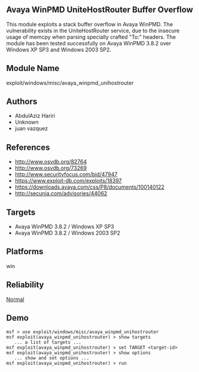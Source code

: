 ## Avaya WinPMD UniteHostRouter Buffer Overflow

This module exploits a stack buffer overflow in Avaya 
WinPMD. The vulnerability exists in the UniteHostRouter 
service, due to the insecure usage of memcpy when parsing 
specially crafted "To:" headers. The module has been tested 
successfully on Avaya WinPMD 3.8.2 over Windows XP SP3 and 
Windows 2003 SP2.


## Module Name
exploit/windows/misc/avaya_winpmd_unihostrouter

## Authors
* AbdulAziz Hariri
* Unknown
* juan vazquez


## References
* http://www.osvdb.org/82764
* http://www.osvdb.org/73269
* http://www.securityfocus.com/bid/47947
* https://www.exploit-db.com/exploits/18397
* https://downloads.avaya.com/css/P8/documents/100140122
* http://secunia.com/advisories/44062



## Targets
* Avaya WinPMD 3.8.2 / Windows XP SP3
* Avaya WinPMD 3.8.2 / Windows 2003 SP2


## Platforms
win

## Reliability
[Normal](https://github.com/rapid7/metasploit-framework/wiki/Exploit-Ranking)

## Demo

```
msf > use exploit/windows/misc/avaya_winpmd_unihostrouter
msf exploit(avaya_winpmd_unihostrouter) > show targets
   ... a list of targets ...
msf exploit(avaya_winpmd_unihostrouter) > set TARGET <target-id>
msf exploit(avaya_winpmd_unihostrouter) > show options
   ... show and set options ...
msf exploit(avaya_winpmd_unihostrouter) > run
```
    
    